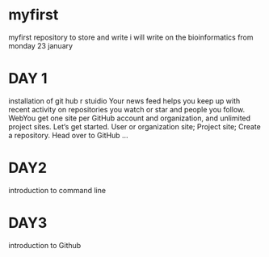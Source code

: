# myfirst
myfirst repository to store and write
i will write on the bioinformatics from monday 23 january

# DAY 1
installation of git hub
r stuidio
Your news feed helps you keep up with recent activity on repositories you watch or star and people you follow.
WebYou get one site per GitHub account and organization, and unlimited project sites. Let‘s get started. User or organization site; Project site; Create a repository. Head over to GitHub …



# DAY2
introduction to command line

# DAY3
introduction to Github

